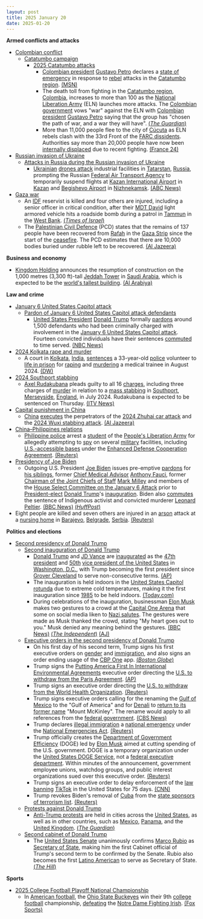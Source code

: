 ```yaml
---
layout: post
title: 2025 January 20
date: 2025-01-20
---
```



**Armed conflicts and attacks**

* [Colombian conflict](https://en.wikipedia.org/wiki/Colombian_conflict "Colombian conflict")
  + [Catatumbo campaign](https://en.wikipedia.org/wiki/Catatumbo_campaign "Catatumbo campaign")
    - [2025 Catatumbo attacks](https://en.wikipedia.org/wiki/2025_Catatumbo_attacks "2025 Catatumbo attacks")
      * [Colombian president](https://en.wikipedia.org/wiki/President_of_Colombia "President of Colombia") [Gustavo Petro](https://en.wikipedia.org/wiki/Gustavo_Petro "Gustavo Petro") declares a [state of emergency](https://en.wikipedia.org/wiki/State_of_emergency "State of emergency") in response to [rebel](https://en.wikipedia.org/wiki/National_Liberation_Army_%28Colombia%29 "National Liberation Army (Colombia)") attacks in the [Catatumbo region](https://en.wikipedia.org/wiki/Catatumbo_region "Catatumbo region"). [(MSN)](https://www.msn.com/en-gb/news/world/colombia-to-declare-state-of-emergency-as-violence-in-northern-regions-spikes/ar-AA1xy0fj)
      * The death toll from fighting in the [Catatumbo region](https://en.wikipedia.org/wiki/Catatumbo_region "Catatumbo region"), [Colombia](https://en.wikipedia.org/wiki/Colombia "Colombia"), increases to more than 100 as the [National Liberation Army](https://en.wikipedia.org/wiki/National_Liberation_Army_%28Colombia%29 "National Liberation Army (Colombia)") (ELN) launches more attacks. The [Colombian government](https://en.wikipedia.org/wiki/Government_of_Colombia "Government of Colombia") vows "war" against the ELN with [Colombian president](https://en.wikipedia.org/wiki/President_of_Colombia "President of Colombia") [Gustavo Petro](https://en.wikipedia.org/wiki/Gustavo_Petro "Gustavo Petro") saying that the group has "chosen the path of war, and a war they will have". [(*The Guardian*)](https://www.theguardian.com/world/2025/jan/20/colombia-guerrilla-violence-deaths)
      * More than 11,000 people flee to the city of [Cúcuta](https://en.wikipedia.org/wiki/C%C3%BAcuta "Cúcuta") as ELN rebels clash with the 33rd Front of the [FARC dissidents](https://en.wikipedia.org/wiki/FARC_dissidents "FARC dissidents"). Authorities say more than 20,000 people have now been [internally displaced](https://en.wikipedia.org/wiki/Internally_displaced_person "Internally displaced person") due to recent fighting. [(France 24)](https://www.france24.com/en/live-news/20250120-colombia-troops-try-to-contain-guerrilla-violence-that-has-killed-100)
* [Russian invasion of Ukraine](https://en.wikipedia.org/wiki/Russian_invasion_of_Ukraine "Russian invasion of Ukraine")
  + [Attacks in Russia during the Russian invasion of Ukraine](https://en.wikipedia.org/wiki/Attacks_in_Russia_during_the_Russian_invasion_of_Ukraine "Attacks in Russia during the Russian invasion of Ukraine")
    - [Ukrainian](https://en.wikipedia.org/wiki/Armed_Forces_of_Ukraine "Armed Forces of Ukraine") [drones attack](https://en.wikipedia.org/wiki/Drone_warfare "Drone warfare") industrial facilities in [Tatarstan](https://en.wikipedia.org/wiki/Tatarstan "Tatarstan"), [Russia](https://en.wikipedia.org/wiki/Russia "Russia"), prompting the Russian [Federal Air Transport Agency](https://en.wikipedia.org/wiki/Federal_Air_Transport_Agency "Federal Air Transport Agency") to temporarily suspend flights at [Kazan International Airport](https://en.wikipedia.org/wiki/Kazan_International_Airport "Kazan International Airport") in [Kazan](https://en.wikipedia.org/wiki/Kazan "Kazan") and [Begishevo Airport](https://en.wikipedia.org/wiki/Begishevo_Airport "Begishevo Airport") in [Nizhnekamsk](https://en.wikipedia.org/wiki/Nizhnekamsk "Nizhnekamsk"). [(ABC News)](https://abcnews.go.com/International/drones-attack-russian-military-industrial-hub-600-miles/story?id=117876447)
* [Gaza war](https://en.wikipedia.org/wiki/Gaza_war "Gaza war")
  + An [IDF](https://en.wikipedia.org/wiki/Israel_Defense_Forces "Israel Defense Forces") reservist is killed and four others are injured, including a senior officer in critical condition, after their [MDT David](https://en.wikipedia.org/wiki/MDT_David "MDT David") light armored vehicle hits a roadside bomb during a patrol in [Tammun](https://en.wikipedia.org/wiki/Tammun "Tammun") in the [West Bank](https://en.wikipedia.org/wiki/West_Bank "West Bank"). [(*Times of Israel*)](https://www.timesofisrael.com/liveblog_entry/idf-reservist-killed-two-others-wounded-by-roadside-bomb-in-west-bank-overnight/)
  + The [Palestinian Civil Defence](https://en.wikipedia.org/wiki/Palestinian_Civil_Defence "Palestinian Civil Defence") (PCD) states that the remains of 137 people have been recovered from [Rafah](https://en.wikipedia.org/wiki/Rafah "Rafah") in the [Gaza Strip](https://en.wikipedia.org/wiki/Gaza_Strip "Gaza Strip") since the start of the [ceasefire](https://en.wikipedia.org/wiki/2025_Gaza_war_ceasefire "2025 Gaza war ceasefire"). The PCD estimates that there are 10,000 bodies buried under rubble left to be recovered. [(Al Jazeera)](https://www.aljazeera.com/news/liveblog/2025/1/20/live-palestinian-prisoners-freed-by-israel-after-captives-released-in-gaza?update=3454862)

**Business and economy**

* [Kingdom Holding](https://en.wikipedia.org/wiki/Kingdom_Holding_Company "Kingdom Holding Company") announces the resumption of construction on the 1,000 metres (3,300 ft)-tall [Jeddah Tower](https://en.wikipedia.org/wiki/Jeddah_Tower "Jeddah Tower") in [Saudi Arabia](https://en.wikipedia.org/wiki/Saudi_Arabia "Saudi Arabia"), which is expected to be the [world's tallest building](https://en.wikipedia.org/wiki/List_of_tallest_buildings "List of tallest buildings"). [(Al Arabiya)](https://www.alarabiya.net/aswaq/realestate/2025/01/20/-%D8%A7%D9%84%D9%85%D9%85%D9%84%D9%83%D8%A9-%D8%A7%D9%84%D9%82%D8%A7%D8%A8%D8%B6%D8%A9-%D8%AA%D8%B9%D9%84%D9%86-%D8%A7%D8%B3%D8%AA%D8%A6%D9%86%D8%A7%D9%81-%D8%A3%D8%B9%D9%85%D8%A7%D9%84-%D8%A8%D9%86%D8%A7%D8%A1-%D8%A8%D8%B1%D8%AC-%D8%AC%D8%AF%D8%A9-%D8%A7%D9%84%D8%A3%D8%B7%D9%88%D9%84-%D9%81%D9%8A-%D8%A7%D9%84%D8%B9%D8%A7%D9%84%D9%85)

**Law and crime**

* [January 6 United States Capitol attack](https://en.wikipedia.org/wiki/January_6_United_States_Capitol_attack "January 6 United States Capitol attack")
  + [Pardon of January 6 United States Capitol attack defendants](https://en.wikipedia.org/wiki/Pardon_of_January_6_United_States_Capitol_attack_defendants "Pardon of January 6 United States Capitol attack defendants")
    - [United States President](https://en.wikipedia.org/wiki/President_of_the_United_States "President of the United States") [Donald Trump](https://en.wikipedia.org/wiki/Donald_Trump "Donald Trump") formally [pardons](https://en.wikipedia.org/wiki/Pardon "Pardon") around 1,500 defendants who had been criminally charged with involvement in the [January 6 United States Capitol attack](https://en.wikipedia.org/wiki/January_6_United_States_Capitol_attack "January 6 United States Capitol attack"). Fourteen convicted individuals have their sentences [commuted](https://en.wikipedia.org/wiki/Commutation_%28law%29 "Commutation (law)") to time served. [(NBC News)](https://www.nbcnews.com/politics/justice-department/trump-set-pardon-defendants-stormed-capitol-jan-6-2021-rcna187735)
* [2024 Kolkata rape and murder](https://en.wikipedia.org/wiki/2024_Kolkata_rape_and_murder "2024 Kolkata rape and murder")
  + A court in [Kolkata](https://en.wikipedia.org/wiki/Kolkata "Kolkata"), [India](https://en.wikipedia.org/wiki/India "India"), [sentences](https://en.wikipedia.org/wiki/Sentence_%28law%29 "Sentence (law)") a 33-year-old [police](https://en.wikipedia.org/wiki/Kolkata_Police "Kolkata Police") volunteer to [life in prison](https://en.wikipedia.org/wiki/Life_in_prison "Life in prison") for [raping](https://en.wikipedia.org/wiki/Rape_in_India "Rape in India") and [murdering](https://en.wikipedia.org/wiki/Murder_in_Indian_law "Murder in Indian law") a medical trainee in August 2024. [(DW)](https://www.dw.com/en/india-man-jailed-for-life-in-doctor-rape-murder-case/a-71346298)
* [2024 Southport stabbing](https://en.wikipedia.org/wiki/2024_Southport_stabbing "2024 Southport stabbing")
  + [Axel Rudakubana](https://en.wikipedia.org/wiki/Axel_Rudakubana "Axel Rudakubana") pleads guilty to all 16 [charges](https://en.wikipedia.org/wiki/Criminal_charge "Criminal charge"), including three charges of [murder](https://en.wikipedia.org/wiki/Murder_in_English_law "Murder in English law") in relation to a [mass stabbing](https://en.wikipedia.org/wiki/Mass_stabbing "Mass stabbing") in [Southport](https://en.wikipedia.org/wiki/Southport "Southport"), [Merseyside](https://en.wikipedia.org/wiki/Merseyside "Merseyside"), [England](https://en.wikipedia.org/wiki/England "England"), in July 2024. Rudakubana is expected to be sentenced on Thursday. [(ITV News)](https://www.itv.com/news/granada/2025-01-20/rudakubana-changes-pleas-to-guilty-on-first-day-of-trial-for-southport-attack)
* [Capital punishment in China](https://en.wikipedia.org/wiki/Capital_punishment_in_China "Capital punishment in China")
  + [China](https://en.wikipedia.org/wiki/China "China") [executes](https://en.wikipedia.org/wiki/Capital_punishment "Capital punishment") the perpetrators of the [2024 Zhuhai car attack](https://en.wikipedia.org/wiki/2024_Zhuhai_car_attack "2024 Zhuhai car attack") and the [2024 Wuxi stabbing attack](https://en.wikipedia.org/wiki/2024_Wuxi_stabbing_attack "2024 Wuxi stabbing attack"). [(Al Jazeera)](https://www.aljazeera.com/news/2025/1/20/china-executes-two-men-for-committing-deadly-revenge-on-society-crimes)
* [China–Philippines relations](https://en.wikipedia.org/wiki/China%E2%80%93Philippines_relations "China–Philippines relations")
  + [Philippine police](https://en.wikipedia.org/wiki/Philippine_National_Police "Philippine National Police") arrest a [student](https://en.wikipedia.org/wiki/Academic_institutions_of_the_armed_forces_of_China "Academic institutions of the armed forces of China") of the [People's Liberation Army](https://en.wikipedia.org/wiki/People%27s_Liberation_Army "People's Liberation Army") for allegedly attempting to [spy](https://en.wikipedia.org/wiki/Chinese_intelligence_activity_abroad "Chinese intelligence activity abroad") on several [military](https://en.wikipedia.org/wiki/Armed_Forces_of_the_Philippines "Armed Forces of the Philippines") facilities, including [U.S.-accessible bases](https://en.wikipedia.org/wiki/United_States_bases_in_the_Philippines "United States bases in the Philippines") under the [Enhanced Defense Cooperation Agreement](https://en.wikipedia.org/wiki/Enhanced_Defense_Cooperation_Agreement "Enhanced Defense Cooperation Agreement"). [(Reuters)](https://www.reuters.com/world/asia-pacific/philippines-arrests-chinese-national-suspicion-espionage-2025-01-20/)
* [Presidency of Joe Biden](https://en.wikipedia.org/wiki/Presidency_of_Joe_Biden "Presidency of Joe Biden")
  + Outgoing U.S. President [Joe Biden](https://en.wikipedia.org/wiki/Joe_Biden "Joe Biden") issues pre-emptive [pardons](https://en.wikipedia.org/wiki/Federal_pardons_in_the_United_States "Federal pardons in the United States") for [his siblings](https://en.wikipedia.org/wiki/Family_of_Joe_Biden "Family of Joe Biden"), former [Chief Medical Advisor](https://en.wikipedia.org/wiki/Chief_Medical_Advisor_to_the_President "Chief Medical Advisor to the President") [Anthony Fauci](https://en.wikipedia.org/wiki/Anthony_Fauci "Anthony Fauci"), former [Chairman of the Joint Chiefs of Staff](https://en.wikipedia.org/wiki/Chairman_of_the_Joint_Chiefs_of_Staff "Chairman of the Joint Chiefs of Staff") [Mark Milley](https://en.wikipedia.org/wiki/Mark_Milley "Mark Milley") and members of the [House Select Committee on the January 6 Attack](https://en.wikipedia.org/wiki/United_States_House_Select_Committee_on_the_January_6_Attack "United States House Select Committee on the January 6 Attack") prior to [President-elect](https://en.wikipedia.org/wiki/President-elect_of_the_United_States "President-elect of the United States") [Donald Trump](https://en.wikipedia.org/wiki/Donald_Trump "Donald Trump")'s [inauguration](https://en.wikipedia.org/wiki/Second_inauguration_of_Donald_Trump "Second inauguration of Donald Trump"). Biden also [commutes](https://en.wikipedia.org/wiki/Commutation_%28law%29 "Commutation (law)") the sentence of Indigenous activist and convicted murderer [Leonard Peltier](https://en.wikipedia.org/wiki/Leonard_Peltier "Leonard Peltier"). [(BBC News)](https://www.bbc.co.uk/news/articles/c8r5g5dezk4o) [(*HuffPost*)](https://www.huffpost.com/entry/joe-biden-leonard-peltier-clemency_n_67608b04e4b0d06419ec6367)
* Eight people are killed and seven others are injured in an [arson](https://en.wikipedia.org/wiki/Arson "Arson") attack at a [nursing home](https://en.wikipedia.org/wiki/Nursing_home "Nursing home") in [Barajevo](https://en.wikipedia.org/wiki/Barajevo "Barajevo"), [Belgrade](https://en.wikipedia.org/wiki/Belgrade "Belgrade"), [Serbia](https://en.wikipedia.org/wiki/Serbia "Serbia"). [(Reuters)](https://www.reuters.com/world/europe/eight-die-seven-injured-serbian-retirement-home-fire-2025-01-20/)

**Politics and elections**

* [Second presidency of Donald Trump](https://en.wikipedia.org/wiki/Second_presidency_of_Donald_Trump "Second presidency of Donald Trump")
  + [Second inauguration of Donald Trump](https://en.wikipedia.org/wiki/Second_inauguration_of_Donald_Trump "Second inauguration of Donald Trump")
    - [Donald Trump](https://en.wikipedia.org/wiki/Donald_Trump "Donald Trump") and [JD Vance](https://en.wikipedia.org/wiki/JD_Vance "JD Vance") are [inaugurated](https://en.wikipedia.org/wiki/Inauguration "Inauguration") as the [47th](https://en.wikipedia.org/wiki/List_of_presidents_of_the_United_States "List of presidents of the United States") [president](https://en.wikipedia.org/wiki/President_of_the_United_States "President of the United States") and [50th](https://en.wikipedia.org/wiki/List_of_vice_presidents_of_the_United_States "List of vice presidents of the United States") [vice president of the United States](https://en.wikipedia.org/wiki/Vice_President_of_the_United_States "Vice President of the United States") in [Washington, D.C.](https://en.wikipedia.org/wiki/Washington%2C_D.C. "Washington, D.C."), with Trump becoming the first president since [Grover Cleveland](https://en.wikipedia.org/wiki/Grover_Cleveland "Grover Cleveland") to serve non-consecutive terms. [(AP)](https://apnews.com/live/trump-inauguration-updates)
    - The inauguration is held indoors in the [United States Capitol](https://en.wikipedia.org/wiki/United_States_Capitol "United States Capitol") [rotunda](https://en.wikipedia.org/wiki/United_States_Capitol_rotunda "United States Capitol rotunda") due to extreme cold temperatures, making it the first inauguration since [1985](https://en.wikipedia.org/wiki/Second_inauguration_of_Ronald_Reagan "Second inauguration of Ronald Reagan") to be held indoors. [(Today.com)](https://www.today.com/news/politics/donald-trump-2025-indoor-inauguration-weather-rcna188400)
    - During celebrations of the inauguration, businessman [Elon Musk](https://en.wikipedia.org/wiki/Elon_Musk "Elon Musk") makes two gestures to a crowd at the [Capital One Arena](https://en.wikipedia.org/wiki/Capital_One_Arena "Capital One Arena") that some on social media liken to [Nazi salutes](https://en.wikipedia.org/wiki/Nazi_salute "Nazi salute"). The gestures were made as Musk thanked the crowd, stating "My heart goes out to you." Musk denied any meaning behind the gestures. [(BBC News)](https://www.bbc.com/news/articles/cy48v1x4dv4o) [(*The Independent*)](https://www.independent.co.uk/news/world/americas/us-politics/elon-musk-salute-trump-inauguration-b2683095.html) [(AJ)](https://www.aljazeera.com/economy/2025/1/21/musk-accused-of-giving-nazi-salute-during-trump-inauguration-celebrations)
  + [Executive orders in the second presidency of Donald Trump](https://en.wikipedia.org/wiki/List_of_executive_orders_in_the_second_presidency_of_Donald_Trump "List of executive orders in the second presidency of Donald Trump")
    - On his first day of his second term, Trump signs his first executive orders on [gender](https://en.wikipedia.org/wiki/LGBTQ_rights_in_the_United_States "LGBTQ rights in the United States") and [immigration](https://en.wikipedia.org/wiki/Immigration_to_the_United_States "Immigration to the United States"), and also signs an order ending usage of the [CBP One](https://en.wikipedia.org/wiki/CBP_One "CBP One") app. [(*Boston Globe*)](https://www.bostonglobe.com/2025/01/20/nation/donald-trump-executive-orders/)
    - Trump signs the [Putting America First In International Environmental Agreements](https://en.wikipedia.org/wiki/Putting_America_First_In_International_Environmental_Agreements "Putting America First In International Environmental Agreements") executive order directing the [U.S. to withdraw from the Paris Agreement](https://en.wikipedia.org/wiki/United_States_withdrawal_from_the_Paris_Agreement "United States withdrawal from the Paris Agreement"). [(AP)](https://apnews.com/article/trump-paris-agreement-climate-change-788907bb89fe307a964be757313cdfb0)
    - Trump signs an executive order directing the [U.S. to withdraw from the World Health Organization](https://en.wikipedia.org/wiki/United_States_withdrawal_from_the_World_Health_Organization "United States withdrawal from the World Health Organization"). [(Reuters)](https://www.reuters.com/world/us/trump-signs-executive-withdrawing-world-health-organization-2025-01-21/)
    - Trump signs executive orders calling for the renaming the [Gulf of Mexico](https://en.wikipedia.org/wiki/Gulf_of_Mexico "Gulf of Mexico") to the "Gulf of America" and for [Denali](https://en.wikipedia.org/wiki/Denali "Denali") to [return to its former name](https://en.wikipedia.org/wiki/Denali%E2%80%93Mount_McKinley_naming_dispute "Denali–Mount McKinley naming dispute") "Mount McKinley". The rename would apply to all references from the [federal government](https://en.wikipedia.org/wiki/Federal_government_of_the_United_States "Federal government of the United States"). [(CBS News)](https://www.cbsnews.com/news/trump-rename-gulf-of-mexico-denali/)
    - Trump declares [illegal immigration](https://en.wikipedia.org/wiki/Illegal_immigration_to_the_United_States "Illegal immigration to the United States") a [national emergency](https://en.wikipedia.org/wiki/List_of_national_emergencies_in_the_United_States "List of national emergencies in the United States") under the [National Emergencies Act](https://en.wikipedia.org/wiki/National_Emergencies_Act "National Emergencies Act"). [(Reuters)](https://www.reuters.com/world/us/trump-declare-national-emergency-border-trump-official-says-2025-01-20/)
    - Trump officially creates the [Department of Government Efficiency](https://en.wikipedia.org/wiki/Department_of_Government_Efficiency "Department of Government Efficiency") (DOGE) led by [Elon Musk](https://en.wikipedia.org/wiki/Elon_Musk "Elon Musk") aimed at cutting spending of the U.S. government. DOGE is a temporary organization under the [United States DOGE Service](https://en.wikipedia.org/wiki/United_States_DOGE_Service "United States DOGE Service"), not a [federal executive department](https://en.wikipedia.org/wiki/United_States_federal_executive_departments "United States federal executive departments"). Within minutes of the announcement, government employee unions, watchdog groups, and public interest organizations sued over this executive order. [(Reuters)](https://www.reuters.com/world/us/trump-use-one-his-first-executive-orders-create-doge-semafor-reports-2025-01-20/)
    - Trump signs an executive order to delay enforcement of the [law](https://en.wikipedia.org/wiki/Protecting_Americans_from_Foreign_Adversary_Controlled_Applications_Act "Protecting Americans from Foreign Adversary Controlled Applications Act") [banning](https://en.wikipedia.org/wiki/Restrictions_on_TikTok_in_the_United_States "Restrictions on TikTok in the United States") [TikTok](https://en.wikipedia.org/wiki/TikTok "TikTok") in the United States for 75 days. [(CNN)](https://www.cnn.com/2025/01/20/tech/tiktok-future-donald-trump-ban-sale/index.html)
    - Trump revokes Biden's removal of [Cuba](https://en.wikipedia.org/wiki/Cuba "Cuba") from the [state sponsors of terrorism list](https://en.wikipedia.org/wiki/State_Sponsors_of_Terrorism_%28U.S._list%29 "State Sponsors of Terrorism (U.S. list)"). [(Reuters)](https://www.reuters.com/world/americas/trump-revokes-biden-removal-cuba-us-state-sponsors-terrorism-list-2025-01-21/)
  + [Protests against Donald Trump](https://en.wikipedia.org/wiki/Protests_against_Donald_Trump "Protests against Donald Trump")
    - [Anti-Trump protests](https://en.wikipedia.org/wiki/Protests_against_the_second_presidency_of_Donald_Trump "Protests against the second presidency of Donald Trump") are held in cities across the [United States](https://en.wikipedia.org/wiki/United_States "United States"), as well as in other countries, such as [Mexico](https://en.wikipedia.org/wiki/Mexico "Mexico"), [Panama](https://en.wikipedia.org/wiki/Panama "Panama"), and the [United Kingdom](https://en.wikipedia.org/wiki/United_Kingdom "United Kingdom"). [(*The Guardian*)](https://www.theguardian.com/us-news/gallery/2025/jan/20/anti-trump-protests-photos)
  + [Second cabinet of Donald Trump](https://en.wikipedia.org/wiki/Second_cabinet_of_Donald_Trump "Second cabinet of Donald Trump")
    - The [United States Senate](https://en.wikipedia.org/wiki/United_States_Senate "United States Senate") unanimously confirms [Marco Rubio](https://en.wikipedia.org/wiki/Marco_Rubio "Marco Rubio") as [Secretary of State](https://en.wikipedia.org/wiki/United_States_Secretary_of_State "United States Secretary of State"), making him the first Cabinet official of Trump's second term to be confirmed by the Senate. Rubio also becomes the first [Latino American](https://en.wikipedia.org/wiki/Hispanic_and_Latino_Americans "Hispanic and Latino Americans") to serve as Secretary of State. [(*The Hill*)](https://thehill.com/policy/international/5096622-senate-confirms-marco-rubio-secretary/)

**Sports**

* [2025 College Football Playoff National Championship](https://en.wikipedia.org/wiki/2025_College_Football_Playoff_National_Championship "2025 College Football Playoff National Championship")
  + In [American football](https://en.wikipedia.org/wiki/American_football "American football"), the [Ohio State Buckeyes](https://en.wikipedia.org/wiki/Ohio_State_Buckeyes_football "Ohio State Buckeyes football") win their 9th [college football](https://en.wikipedia.org/wiki/College_football "College football") championship, [defeating](https://en.wikipedia.org/wiki/2024_Notre_Dame_Fighting_Irish_football_team "2024 Notre Dame Fighting Irish football team") the [Notre Dame Fighting Irish](https://en.wikipedia.org/wiki/Notre_Dame_Fighting_Irish_football_team "Notre Dame Fighting Irish football team"). [(Fox Sports)](https://www.foxsports.com/live-blog/college-football/ohio-state-vs-notre-dame-live-updates-cfp-national-championship-highlights)
